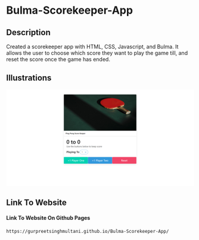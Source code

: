 # Bulma-Scorekeeper-App

## Description 

Created a scorekeeper app with HTML, CSS, Javascript, and Bulma. It allows the user to choose which score they want to play the game till, and reset the score once the game has ended.

## Illustrations

![Application Preview](https://github.com/GURPREETSINGHMULTANI/Bulma-Scorekeeper-App/blob/master/images/gurpreetsinghmultani.github.io_Bulma-Scorekeeper-App_.png?raw=true)

## Link To Website

#### Link To Website On Github Pages

`https://gurpreetsinghmultani.github.io/Bulma-Scorekeeper-App/`

